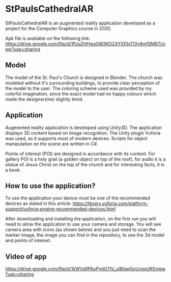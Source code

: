 # StPaulsCathedralAR
StPaulsCathedralAR is an augmented reality application developed as a project for the Computer Graphics course in 2020.

Apk file is avaliable on the following link: https://drive.google.com/file/d/1PJuZHHws0t83KOZ4YXf0xTI3y9mfSM87/view?usp=sharing

## Model

The model of the St. Paul's Church is designed in Blender. The church was modeled without it's surrounding buildings, to provide clear perception of the model to the user. The coloring scheme used was provided by my colorful imagination, since the exact model had no happy colours which made the designer(me) slightly timid.

## Application

Augmented reality application is developed using Unity3D. The application displays 3D content based on Image recognition. The Unity plugin Vuforia was used, as it supports most of modern devices. Scripts for object manipulation on the scene are written in C#.

Points of interest (POI) are designed in accordance with its content. For gallery POI is a holy grail (a golden object on top of the roof), for audio it is a statue of Jesus Christ on the top of the church and for interesting facts, it is a book.

## How to use the application?

To use the application your device must be one of the recommended devices as stated in this article: https://library.vuforia.com/platform-support/vuforia-engine-recommended-devices.html

After downloading and installing the application, on the first run you will need to allow the application to use your camera and storage. You will see camera area with icons (as shown below) and you just need to scan the marker image, the image you can find in the repository, to see the 3d model and points of interest.

## Video of app
https://drive.google.com/file/d/1kWVsRPAxPydG7tV_uI8iIqpSxUcexUKf/view?usp=sharing
